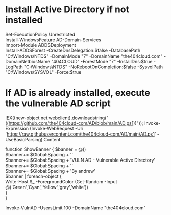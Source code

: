 # Install Active Directory if not installed
Set-ExecutionPolicy Unrestricted  
Install-WindowsFeature AD-Domain-Services  
Import-Module ADDSDeployment  
Install-ADDSForest -CreateDnsDelegation:$false -DatabasePath "C:\Windows\NTDS" -DomainMode "7" -DomainName "the404cloud.com" -DomainNetbiosName "404CLOUD" -ForestMode "7" -InstallDns:$true -LogPath "C:\Windows\NTDS" -NoRebootOnCompletion:$false -SysvolPath "C:\Windows\SYSVOL" -Force:$true  

# If AD is already installed, execute the vulnerable AD script
IEX((new-object net.webclient).downloadstring("((https://github.com/the404cloud-com/AD/blob/main/AD.ps1))"));  Invoke-Expression (Invoke-WebRequest -Uri 'https://raw.githubusercontent.com/the404cloud-com/AD/main/AD.ps1' -UseBasicParsing).Content


function ShowBanner {
    $banner  = @()   
    $banner+= $Global:Spacing + ''  
    $banner+= $Global:Spacing + 'VULN AD - Vulnerable Active Directory'  
    $banner+= $Global:Spacing + ''                                                    
    $banner+= $Global:Spacing + 'By andrew'  
    $banner | foreach-object {  
        Write-Host $_ -ForegroundColor (Get-Random -Input @('Green','Cyan','Yellow','gray','white'))  
    }                               
}  

Invoke-VulnAD -UsersLimit 100 -DomainName "the404cloud.com"  
